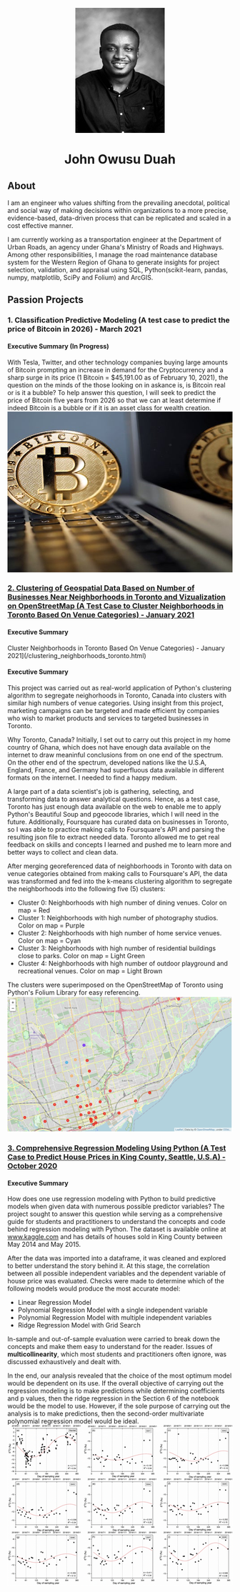 <p align="center">
  <img width="200" height="280" src="images/PortfolioImage.jpg">
</p>

<h1 style="text-align:center">John Owusu Duah</h1>



## About
I am an engineer who values shifting from the prevailing anecdotal, political and social way of making decisions within organizations to a more precise, evidence-based, data-driven process that can be replicated and scaled in a cost effective manner.

I am currently working as a transportation engineer at the Department of Urban Roads, an agency under Ghana's Ministry of Roads and Highways. Among other responsibilities, I manage the road maintenance database system for the Western Region of Ghana to generate insights for project selection, validation, and appraisal using SQL, Python(scikit-learn, pandas, numpy, matplotlib, SciPy and Folium) and ArcGIS. 

## Passion Projects
### 1. Classification Predictive Modeling (A test case to predict the price of Bitcoin in 2026) - March 2021
#### Executive Summary (In Progress)
With Tesla, Twitter, and other technology companies buying large amounts of Bitcoin prompting an increase in demand for the Cryptocurrency and a sharp surge in its price (1 Bitcoin = $45,191.00 as of February 10, 2021), the question on the minds of the those looking on in askance is, is Bitcoin real or is it a bubble? To help answer this question, I will seek to predict the price of Bitcoin five years from 2026 so that we can at least determine if indeed Bitcoin is a bubble or if it is an asset class for wealth creation.
![](/images/bitcoin.jpg)



### [2. Clustering of Geospatial Data Based on Number of Businesses Near Neighborhoods in Toronto and Vizualization on OpenStreetMap (A Test Case to Cluster Neighborhoods in Toronto Based On Venue Categories) - January 2021](/clustering_neighborhoods_toronto.html)
#### Executive Summary
Cluster Neighborhoods in Toronto Based On Venue Categories) - January 2021](/clustering_neighborhoods_toronto.html)
#### Executive Summary
This project was carried out as real-world application of Python's clustering algorithm to segregate neighorhoods in Toronto, Canada into clusters with similar high numbers of venue categories. Using insight from this project, marketing campaigns can be targeted and made efficient by companies who wish to market products and services to targeted businesses in Toronto.

Why Toronto, Canada?
Initially, I set out to carry out this project in my home country of Ghana, which does not have enough data available on the internet to draw meaninful conclusions from on one end of the spectrum. On the other end of the spectrum, developed nations like the U.S.A, England, France, and Germany had superfluous data available in different formats on the internet. I needed to find a happy medium.

A large part of a data scientist's job is gathering, selecting, and transforming data to answer analytical questions. Hence, as a test case, Toronto has just enough data available on the web to enable me to apply Python's Beautiful Soup and pgeocode libraries, which I will need in the future. Additionally, Foursquare has curated data on businesses in Toronto, so I was able to practice making calls to Foursquare's API and parsing the resulting json file to extract needed data. Toronto allowed me to get real feedback on skills and concepts I learned and pushed me to learn more and better ways to collect and clean data.

After merging georeferenced data of neighborhoods in Toronto with data on venue categories obtained from making calls to Foursquare's API, the data was transformed and fed into the k-means clustering algorithm to segregate the neighborhoods into the following five (5) clusters:
- Cluster 0: Neighborhoods with high number of dining venues. Color on map = Red
- Cluster 1: Neighborhoods with high number of photography studios. Color on map = Purple
- Cluster 2: Neighborhoods with high number of home service venues. Color on map = Cyan
- Cluster 3: Neighborhoods with high number of residential buildings close to parks. Color on map = Light Green
- Cluster 4: Neighborhoods with high number of outdoor playground and recreational venues. Color on map = Light Brown

The clusters were superimposed on the OpenStreetMap of Toronto using Python's Folium Library for easy referencing.
![](/images/clustering.png)



### [3. Comprehensive Regression Modeling Using Python (A Test Case to Predict House Prices in King County, Seattle, U.S.A) - October 2020](/predictive_regression_kingcounty_seattle.html)
#### Executive Summary
How does one use regression modeling with Python to build predictive models when given data with numerous possible predictor variables? The project sought to answer this question while serving as a comprehensive guide for students and practitioners to understand the concepts and code behind regression modeling with Python. The dataset is available online at www.kaggle.com and has details of houses sold in King County between May 2014 and May 2015.

After the data was imported into a dataframe, it was cleaned and explored to better understand the story behind it. At this stage, the correlation between all possible independent variables and the dependent variable of house price was evaluated. Checks were made to determine which of the following models would produce the most accurate model:
 -  Linear Regression Model
 -  Polynomial Regression Model with a single independent variable
 -  Polynomial Regression Model with multiple independent variables
 -  Ridge Regression Model with Grid Search
 
 In-sample and out-of-sample evaluation were carried to break down the concepts and make them easy to understand for the reader. Issues of **multicollinearity**, which most students and practitioners often ignore, was discussed exhaustively and dealt with.
 
In the end, our analysis revealed that the choice of the most optimum model would be dependent on its use. If the overall objective of carrying out the regression modeling is to make predictions while determining coefficients and p values, then the ridge regression in the Section 6 of the notebook would be the model to use. However, if the sole purpose of carrying out the analysis is to make predictions, then the second-order multivariate polynomial regression model would be ideal.
![](/images/regression3.0.png)
